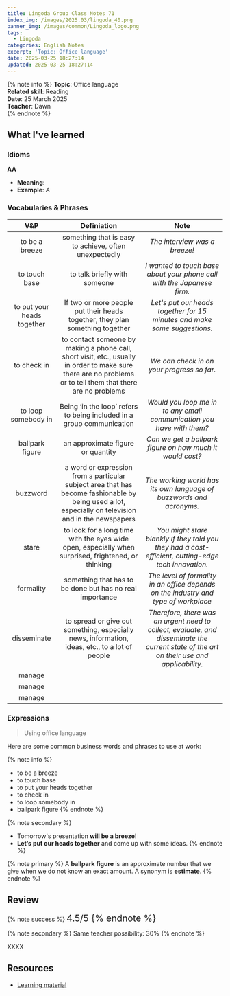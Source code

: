 ```yaml
---
title: Lingoda Group Class Notes 71
index_img: /images/2025.03/lingoda_40.png
banner_img: /images/common/Lingoda_logo.png
tags:
  - Lingoda
categories: English Notes
excerpt: 'Topic: Office language'
date: 2025-03-25 18:27:14
updated: 2025-03-25 18:27:14
---
```


{% note info %}
**Topic**: Office language  
**Related skill**: Reading   
**Date**: 25 March 2025  
**Teacher**: Dawn  
{% endnote %}

## What I've learned

### Idioms
**AA**

- **Meaning**: 
- **Example**: *A*

### Vocabularies & Phrases

|  V&P   | Definiation | Note  |
| :----: | :---------: | :---: |
| to be a breeze |    something that is easy to achieve, often unexpectedly         |  *The interview was a breeze!*     |
| to touch base |       to talk briefly with someone      |  *I wanted to touch base about your phone call with the Japanese firm.*     |
| to put your heads together |  If two or more people put their heads together, they plan something together           |  *Let's put our heads together for 15 minutes and make some suggestions.*     |
| to check in |  to contact someone by making a phone call, short visit, etc., usually in order to make sure there are no problems or to tell them that there are no problems           |   *We can check in on your progress so far.*    |
| to loop somebody in |     Being ‘in the loop’ refers to being included in a group communication        |    *Would you loop me in to any email communication you have with them?*   |
| ballpark figure |     an approximate figure or quantity        |  *Can we get a ballpark figure on how much it would cost?*    |
| buzzword | a word or expression from a particular subject area that has become fashionable by being used a lot, especially on television and in the newspapers            |  *The working world has its own language of buzzwords and acronyms.*     |
| stare |      to look for a long time with the eyes wide open, especially when surprised, frightened, or thinking       |   *You might stare blankly if they told you they had a cost-efficient, cutting-edge tech innovation.*    |
| formality |    something that has to be done but has no real importance         |   *The level of formality in an office depends on the industry and type of workplace*    |
| disseminate |  to spread or give out something, especially news, information, ideas, etc., to a lot of people           |   *Therefore, there was an urgent need to collect, evaluate, and disseminate the current state of the art on their use and applicability.*    |
| manage |             |       |
| manage |             |       |
| manage |             |       |

### Expressions
> Using office language

Here are some common business words and phrases to use at work:

{% note info %}
* to be a breeze
* to touch base
* to put your heads together
* to check in
* to loop somebody in
* ballpark figure
{% endnote %}

{% note secondary %}
* Tomorrow's presentation **will be a breeze**!
* **Let’s put our heads together** and come up with some ideas.
{% endnote %}

{% note primary %}
A **ballpark figure** is an approximate number that we give when we do not know an exact amount. A synonym is **estimate**.
{% endnote %}

## Review

{% note success %}
<span style="font-size:1.5em;">
4.5/5
<span>
{% endnote %}

{% note secondary %}
<span style="font-size:1em;">
Same teacher possibility: 30%
<span>
{% endnote %}

XXXX

## Resources
- [Learning material]()
